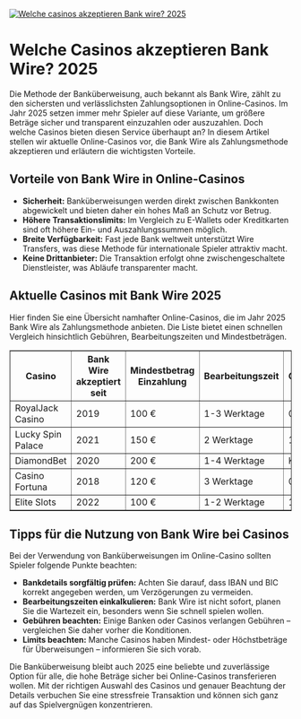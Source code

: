 [![Welche casinos akzeptieren Bank wire? 2025](https://123-caf.pages.dev/gitsignup.png)](https://vrmoo.ru/Bt82HjjY)

<h1>Welche Casinos akzeptieren Bank Wire? 2025</h1>  <p>Die Methode der Banküberweisung, auch bekannt als Bank Wire, zählt zu den sichersten und verlässlichsten Zahlungsoptionen in Online-Casinos. Im Jahr 2025 setzen immer mehr Spieler auf diese Variante, um größere Beträge sicher und transparent einzuzahlen oder auszuzahlen. Doch welche Casinos bieten diesen Service überhaupt an? In diesem Artikel stellen wir aktuelle Online-Casinos vor, die Bank Wire als Zahlungsmethode akzeptieren und erläutern die wichtigsten Vorteile.</p>  <h2>Vorteile von Bank Wire in Online-Casinos</h2> <ul>   <li><strong>Sicherheit:</strong> Banküberweisungen werden direkt zwischen Bankkonten abgewickelt und bieten daher ein hohes Maß an Schutz vor Betrug.</li>   <li><strong>Höhere Transaktionslimits:</strong> Im Vergleich zu E-Wallets oder Kreditkarten sind oft höhere Ein- und Auszahlungssummen möglich.</li>   <li><strong>Breite Verfügbarkeit:</strong> Fast jede Bank weltweit unterstützt Wire Transfers, was diese Methode für internationale Spieler attraktiv macht.</li>   <li><strong>Keine Drittanbieter:</strong> Die Transaktion erfolgt ohne zwischengeschaltete Dienstleister, was Abläufe transparenter macht.</li> </ul>  <h2>Aktuelle Casinos mit Bank Wire 2025</h2> <p>Hier finden Sie eine Übersicht namhafter Online-Casinos, die im Jahr 2025 Bank Wire als Zahlungsmethode anbieten. Die Liste bietet einen schnellen Vergleich hinsichtlich Gebühren, Bearbeitungszeiten und Mindestbeträgen.</p>  <table border="1" cellpadding="8" cellspacing="0">   <thead>     <tr>       <th>Casino</th>       <th>Bank Wire akzeptiert seit</th>       <th>Mindestbetrag Einzahlung</th>       <th>Bearbeitungszeit</th>       <th>Gebühren</th>     </tr>   </thead>   <tbody>     <tr>       <td>RoyalJack Casino</td>       <td>2019</td>       <td>100 €</td>       <td>1-3 Werktage</td>       <td>0 %</td>     </tr>     <tr>       <td>Lucky Spin Palace</td>       <td>2021</td>       <td>150 €</td>       <td>2 Werktage</td>       <td>1,5 %</td>     </tr>     <tr>       <td>DiamondBet</td>       <td>2020</td>       <td>200 €</td>       <td>1-4 Werktage</td>       <td>Keine</td>     </tr>     <tr>       <td>Casino Fortuna</td>       <td>2018</td>       <td>120 €</td>       <td>3 Werktage</td>       <td>0 %</td>     </tr>     <tr>       <td>Elite Slots</td>       <td>2022</td>       <td>100 €</td>       <td>1-2 Werktage</td>       <td>1 %</td>     </tr>   </tbody> </table>  <h2>Tipps für die Nutzung von Bank Wire bei Casinos</h2> <p>Bei der Verwendung von Banküberweisungen im Online-Casino sollten Spieler folgende Punkte beachten:</p> <ul>   <li><strong>Bankdetails sorgfältig prüfen:</strong> Achten Sie darauf, dass IBAN und BIC korrekt angegeben werden, um Verzögerungen zu vermeiden.</li>   <li><strong>Bearbeitungszeiten einkalkulieren:</strong> Bank Wire ist nicht sofort, planen Sie die Wartezeit ein, besonders wenn Sie schnell spielen wollen.</li>   <li><strong>Gebühren beachten:</strong> Einige Banken oder Casinos verlangen Gebühren – vergleichen Sie daher vorher die Konditionen.</li>   <li><strong>Limits beachten:</strong> Manche Casinos haben Mindest- oder Höchstbeträge für Überweisungen – informieren Sie sich vorab.</li> </ul>  <p>Die Banküberweisung bleibt auch 2025 eine beliebte und zuverlässige Option für alle, die hohe Beträge sicher bei Online-Casinos transferieren wollen. Mit der richtigen Auswahl des Casinos und genauer Beachtung der Details verbuchen Sie eine stressfreie Transaktion und können sich ganz auf das Spielvergnügen konzentrieren.</p>
